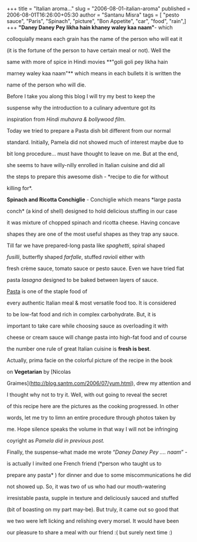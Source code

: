 +++
title = "Italian aroma…"
slug = "2006-08-01-italian-aroma"
published = 2006-08-01T16:26:00+05:30
author = "Santanu Misra"
tags = [ "pesto sauce", "Paris", "Spinach", "picture", "Bon Appetite", "car", "food", "rain",]
+++
**"Daney Daney Pey likha hain khaney waley kaa naam"**- which

colloquially means each grain has the name of the person who will eat it

(it is the fortune of the person to have certain meal or not). Well the

same with more of spice in Hindi movies **"goli goli pey likha hain

marney waley kaa naam"** which means in each bullets it is written the

name of the person who will die.



Before I take you along this blog I will try my best to keep the

suspense why the introduction to a culinary adventure got its

inspiration from *Hindi muhavra & bollywood film*.



Today we tried to prepare a Pasta dish bit different from our normal

standard. Initially, Pamela did not showed much of interest maybe due to

bit long procedure... must have thought to leave on me. But at the end,

she seems to have willy-nilly enrolled in Italian cuisine and did all

the steps to prepare this awesome dish - *recipe to die for without

killing for*.



**Spinach and Ricotta Conchiglie** - Conchiglie which means *large pasta

conch* (a kind of shell) designed to hold delicious stuffing in our case

it was mixture of chopped spinach and ricotta cheese. Having concave

shapes they are one of the most useful shapes as they trap any sauce.

Till far we have prepared-long pasta like *spaghetti*, spiral shaped

*fusilli*, butterfly shaped *farfalle*, stuffed *ravioli* either with

fresh crème sauce, tomato sauce or pesto sauce. Even we have tried flat

pasta *lasagna* designed to be baked between layers of sauce.



[Pasta](http://en.wikipedia.org/wiki/pasta) is one of the staple food of

every authentic Italian meal & most versatile food too. It is considered

to be low-fat food and rich in complex carbohydrate. But, it is

important to take care while choosing sauce as overloading it with

cheese or cream sauce will change pasta into high-fat food and of course

the number one rule of great Italian cuisine is **fresh is best**.



Actually, prima facie on the colorful picture of the recipe in the book

on **Vegetarian** by [Nicolas

Graimes](http://blog.santm.com/2006/07/yum.html), drew my attention and

I thought why not to try it. Well, with out going to reveal the secret

of this recipe here are the pictures as the cooking progressed. In other

words, let me try to limn an entire procedure through photos taken by

me. Hope silence speaks the volume in that way I will not be infringing

coyright as *Pamela did in previous post.*



Finally, the suspense-what made me wrote “*Daney Daney Pey .... naam*” -

is actually I invited one French friend (*person who taught us to

prepare any pasta* ) for dinner and due to some miscommunications he did

not showed up. So, it was two of us who had our mouth-watering

irresistable pasta, supple in texture and deliciously sauced and stuffed

(bit of boasting on my part may-be). But truly, it came out so good that

we two were left licking and relishing every morsel. It would have been

our pleasure to share a meal with our friend :( but surely next time :)




